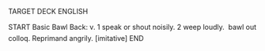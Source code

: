 TARGET DECK
ENGLISH

START
Basic
Bawl
Back: v. 1 speak or shout noisily. 2 weep loudly.  bawl out colloq. Reprimand angrily. [imitative]
END
